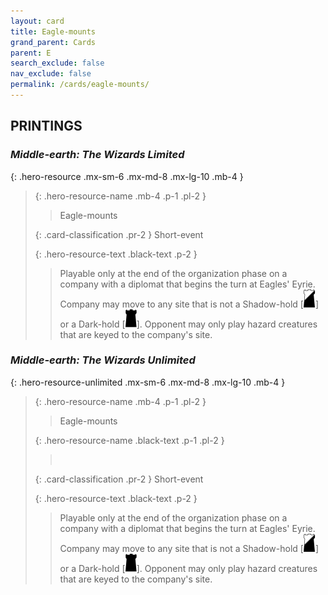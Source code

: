 ```yaml
---
layout: card
title: Eagle-mounts
grand_parent: Cards
parent: E
search_exclude: false
nav_exclude: false
permalink: /cards/eagle-mounts/
---
```


## PRINTINGS


### _Middle-earth: The Wizards Limited_

{: .hero-resource .mx-sm-6 .mx-md-8 .mx-lg-10 .mb-4 }
> {: .hero-resource-name .mb-4 .p-1 .pl-2 }
> > <div class="card-mp"></div>
> > <div class="card-name">Eagle-mounts</div>
>
> {: .card-classification .pr-2 }
> Short-event
>
> {: .hero-resource-text .black-text .p-2 }
> > Playable only at the end of the organization phase on a company with a diplomat that begins the turn at Eagles' Eyrie. Company may move to any site that is not a Shadow-hold \[![](/assets/images/shadow-hold.svg)] or a Dark-hold \[![](/assets/images/dark-hold.svg)]. Opponent may only play hazard creatures that are keyed to the company's site. 
> 

### _Middle-earth: The Wizards Unlimited_

{: .hero-resource-unlimited .mx-sm-6 .mx-md-8 .mx-lg-10 .mb-4 }
> {: .hero-resource-name .mb-4 .p-1 .pl-2 }
> > <div class="card-mp"></div>
> > <div class="card-name">Eagle-mounts</div>
>
> {: .hero-resource-name .black-text .p-1 .pl-2 }
> > &nbsp;
>
> {: .card-classification .pr-2 }
> Short-event
>
> {: .hero-resource-text .black-text .p-2 }
> > Playable only at the end of the organization phase on a company with a diplomat that begins the turn at Eagles' Eyrie. Company may move to any site that is not a Shadow-hold \[![](/assets/images/shadow-hold.svg)] or a Dark-hold \[![](/assets/images/dark-hold.svg)]. Opponent may only play hazard creatures that are keyed to the company's site. 
> 
